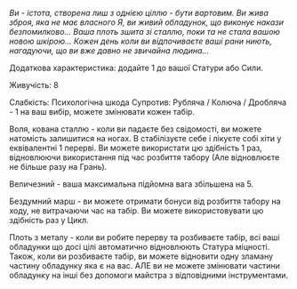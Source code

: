*Ви - істота, створена лиш з однією ціллю - бути вартовим. Ви жива зброя, яка не має власного Я, ви живий обладунок, що виконує накази безпомилково... Ваша плоть зшита зі сталлю, поки та не стала вашою новою шкірою... Кожен день коли ви відпочиваєте ваші рани ниють, нагадуючи, що ви вже давно не звичайна людина...*

Додаткова характеристика: додайте 1 до вашої Статури або Сили.

Живучість: 8

Слабкість: Психологічна шкода
Супротив: Рубляча / Колюча / Дробляча - 1 на ваш вибір, можете змінювати кожен табір.

Воля, кована сталлю - коли ви падаєте без свідомості, ви можете натомість залишитися на ногах.  В стабілізуєте себе і лікуєте собі хіти у еквівалентні 1 перерві. Ви можете використати цю здібність 1 раз, відновлюючи використання під час розбиття табору (Але відновлюєте не більше разу на Грань).

Величезний - ваша максимальна підйомна вага збільшена на 5.

Бездумний марш - ви можете отримати бонуси від розбиття табору на ходу, не витрачаючи час на табір. Ви можете використовувати цю здібність раз у Цикл.

Плоть з металу - коли ви робите перерву та розбиваєте табір, всі ваші обладунки що досі цілі автоматично відновлюють Статура міцності. Також, коли ви розбиваєте табір, ви можете відновити одну зламану частину обладунку яка є на вас. АЛЕ ви не можете змінювати частини обладунку на інші без допомоги майстра з відповідними інструментами.